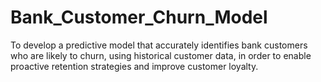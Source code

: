 # Bank_Customer_Churn_Model
To develop a predictive model that accurately identifies bank customers who are likely to churn, using historical customer data, in order to enable proactive retention strategies and improve customer loyalty.
